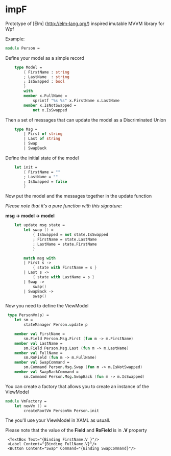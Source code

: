 # impF
Prototype of [Elm] (http://elm-lang.org/) inspired imutable MVVM library for Wpf

Example:

```fsharp
module Person = 
```

Define your model as a simple record

```fsharp
    type Model = 
        { FirstName : string
        ; LastName  : string
        ; IsSwapped : bool
        } 
        with
        member x.FullName = 
            sprintf "%s %s" x.FirstName x.LastName
        member x.IsNotSwapped = 
            not x.IsSwapped
```

Then a set of messages that can update the model as a Discriminated Union

```fsharp
    type Msg = 
        | First of string
        | Last of string
        | Swap
        | SwapBack
```
 
Define the initial state of the model

```fsharp
    let init =
        { FirstName = ""
        ; LastName = ""
        ; IsSwapped = false
        }
```

Now put the model and the messages together in the update function 

*Please note that it's a pure function with this signature:*

**msg -> model -> model**

```fsharp
    let update msg state = 
        let swap () = 
            { IsSwapped = not state.IsSwapped
            ; FirstName = state.LastName
            ; LastName = state.FirstName 
            }

        match msg with 
        | First s -> 
            { state with FirstName = s }
        | Last s -> 
            { state with LastName = s }
        | Swap -> 
            swap()
        | SwapBack -> 
            swap()
```            


Now you need to define the ViewModel

```fsharp
 type PersonVm(p) =
    let sm = 
        stateManager Person.update p

    member val FirstName = 
        sm.Field Person.Msg.First (fun m -> m.FirstName) 
    member val LastName = 
        sm.Field Person.Msg.Last (fun m -> m.LastName)
    member val FullName = 
        sm.RoField (fun m -> m.FullName)
    member val SwapCommand = 
        sm.Command Person.Msg.Swap (fun m -> m.IsNotSwapped)
    member val SwapBackCommand = 
        sm.Command Person.Msg.SwapBack (fun m -> m.IsSwapped)
```


You can create a factory that allows you to create an instance of the ViewModel

```fsharp
module VmFactory =
    let newVm () = 
        createRootVm PersonVm Person.init
```


The you'll use your ViewModel in XAML as usuall.

Please note that the value of the **Field** and **RoField** is in **.V** property

```xaml
 <TextBox Text="{Binding FirstName.V }"/>
 <Label Content="{Binding FullName.V}"/>
 <Button Content="Swap" Command="{Binding SwapCommand}"/>
```
